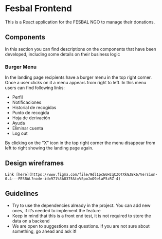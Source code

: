# Fesbal Frontend

This is a React application for the FESBAL NGO to manage their donations.

## Components

In this section you can find descriptions on the components that have been developed, including some details on their business logic

### Burger Menu

In the landing page recipients have a burger menu in the top right corner. Once a user clicks on it a menu appears from right to left. In this menu users can find following links:

*  Perfil
*  Notificaciones
*  Historial de recogidas
*  Punto de recogida
*  Hoja de derivación
*  Ayuda
*  Eliminar cuenta
*  Log out

By clicking on the "X" icon in the top right corner the menu disappear from left to right showing the landing page again.

## Design wireframes

    Link [here](https://www.figma.com/file/9dl1pcE6HzqCZOTXkGJBk6/Version-0.4---FESBAL?node-id=971%3A8375&t=VSpoJoO9elaP5zRZ-4)

## Guidelines 
* Try to use the dependencies already in the project. You can add new ones, if it’s needed to implement the feature
* Keep in mind that this is a front end test, it is not required to store the data on a backend
* We are open to suggestions and questions. If you are not sure about something, go ahead and ask it!

